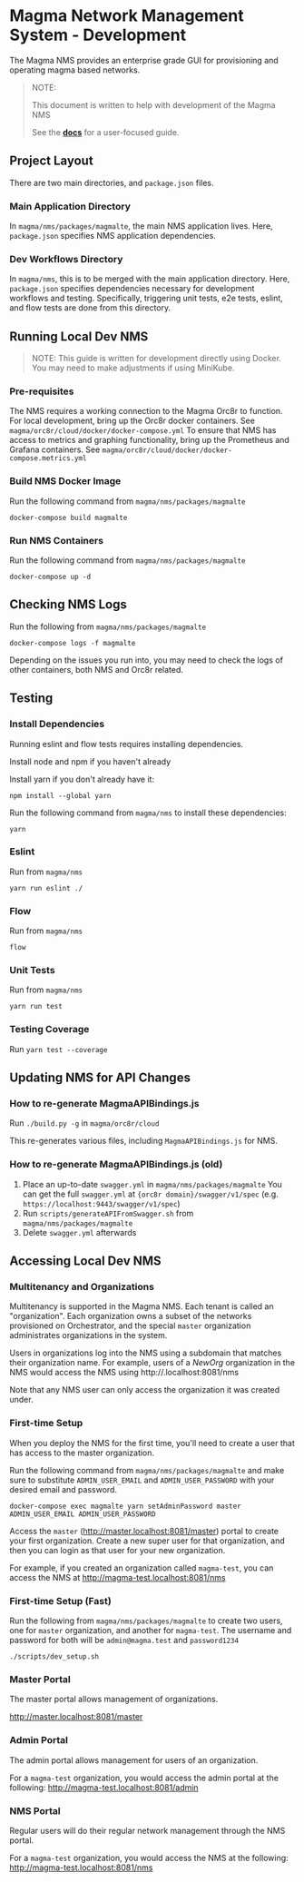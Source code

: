 # Magma Network Management System - Development
The Magma NMS provides an enterprise grade GUI for provisioning and operating magma based networks.

> NOTE:
>
> This document is written to help with development of the Magma NMS
>
> See the [**docs**](https://docs.magmacore.org/docs/next/nms/overview) for a user-focused guide.

## Project Layout

There are two main directories, and `package.json` files.

### Main Application Directory
In `magma/nms/packages/magmalte`, the main NMS application lives.
Here, `package.json` specifies NMS application dependencies.

### Dev Workflows Directory
In `magma/nms`, this is to be merged with the main application directory.
Here, `package.json` specifies dependencies necessary for development workflows and testing.
Specifically, triggering unit tests, e2e tests, eslint, and flow tests are done from this directory.

## Running Local Dev NMS
> NOTE: This guide is written for development directly using Docker.
> You may need to make adjustments if using MiniKube.

### Pre-requisites
The NMS requires a working connection to the Magma Orc8r to function.
For local development, bring up the Orc8r docker containers.
See `magma/orc8r/cloud/docker/docker-compose.yml`
To ensure that NMS has access to metrics and graphing functionality, bring up the Prometheus and Grafana containers.
See `magma/orc8r/cloud/docker/docker-compose.metrics.yml`

### Build NMS Docker Image
Run the following command from `magma/nms/packages/magmalte`
```
docker-compose build magmalte
```

### Run NMS Containers
Run the following command from `magma/nms/packages/magmalte`
```
docker-compose up -d
```

## Checking NMS Logs
Run the following from `magma/nms/packages/magmalte`
```
docker-compose logs -f magmalte
```
Depending on the issues you run into, you may need to check the logs of other containers, both NMS and Orc8r related.

## Testing

### Install Dependencies
Running eslint and flow tests requires installing dependencies.

Install node and npm if you haven't already

Install yarn if you don't already have it:
```
npm install --global yarn
```

Run the following command from `magma/nms` to install these dependencies:
```
yarn
```

### Eslint
Run from `magma/nms`
```
yarn run eslint ./
```

### Flow
Run from `magma/nms`
```
flow
```

### Unit Tests
Run from `magma/nms`
```
yarn run test
```

### Testing Coverage

Run `yarn test --coverage`

## Updating NMS for API Changes

### How to re-generate MagmaAPIBindings.js
Run `./build.py -g` in `magma/orc8r/cloud`

This re-generates various files, including `MagmaAPIBindings.js` for NMS.

### How to re-generate MagmaAPIBindings.js (old)
1. Place an up-to-date `swagger.yml` in `magma/nms/packages/magmalte`
   You can get the full `swagger.yml` at `{orc8r domain}/swagger/v1/spec`
   (e.g. `https://localhost:9443/swagger/v1/spec`)
2. Run `scripts/generateAPIFromSwagger.sh` from `magma/nms/packages/magmalte`
3. Delete `swagger.yml` afterwards


## Accessing Local Dev NMS

### Multitenancy and Organizations

Multitenancy is supported in the Magma NMS. Each tenant is called an "organization".
Each organization owns a subset of the networks provisioned on Orchestrator, and the special `master` organization administrates organizations in the system.

Users in organizations log into the NMS using a subdomain that matches their organization name.
For example, users of a *NewOrg* organization in the NMS would access the NMS using http://<NEWORG>.localhost:8081/nms

Note that any NMS user can only access the organization it was created under.

### First-time Setup
When you deploy the NMS for the first time, you'll need to create a user that has access to the master organization.

Run the following command from `magma/nms/packages/magmalte` and make sure to substitute `ADMIN_USER_EMAIL` and `ADMIN_USER_PASSWORD` with your desired email and password.
```
docker-compose exec magmalte yarn setAdminPassword master ADMIN_USER_EMAIL ADMIN_USER_PASSWORD
```

Access the `master` (http://master.localhost:8081/master) portal to create your first organization.
Create a new super user for that organization, and then you can login as that user for your new organization.

For example, if you created an organization called `magma-test`, you can access the NMS at http://magma-test.localhost:8081/nms

### First-time Setup (Fast)

Run the following from `magma/nms/packages/magmalte` to create two users, one for `master` organization, and another for `magma-test`.
The username and password for both will be `admin@magma.test` and `password1234`
```
./scripts/dev_setup.sh
```

### Master Portal
The master portal allows management of organizations.

http://master.localhost:8081/master

### Admin Portal
The admin portal allows management for users of an organization.

For a `magma-test` organization, you would access the admin portal at the following:
http://magma-test.localhost:8081/admin

### NMS Portal
Regular users will do their regular network management through the NMS portal.

For a `magma-test` organization, you would access the NMS at the following:
http://magma-test.localhost:8081/nms
